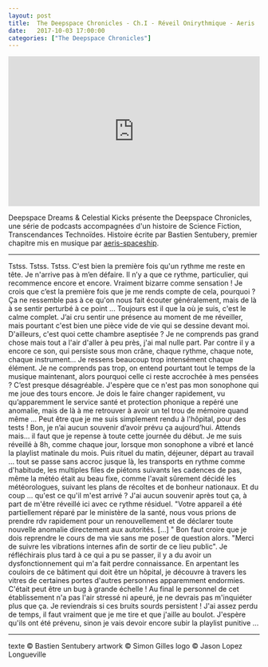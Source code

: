 ```yaml
---
layout: post
title:  The Deepspace Chronicles - Ch.I - Réveil Onirythmique - Aeris
date:   2017-10-03 17:00:00
categories: ["The Deepspace Chronicles"]
---
```


<iframe width="100%" height="300" scrolling="no" frameborder="no" src="https://w.soundcloud.com/player/?url=https%3A//api.soundcloud.com/tracks/345141601&amp;color=%23ff5500&amp;auto_play=false&amp;hide_related=false&amp;show_comments=true&amp;show_user=true&amp;show_reposts=false&amp;show_teaser=true&amp;visual=true"></iframe>

Deepspace Dreams & Celestial Kicks présente the Deepspace Chronicles, une série de podcasts accompagnées d'un histoire de Science Fiction, Transcendances Technoïdes. Histoire écrite par Bastien Sentubery, premier chapitre mis en musique par [aeris-spaceship](https://soundcloud.com/aeris-spaceship).

---

Tstss. Tstss. Tstss. C'est bien la première fois qu'un rythme me reste en tête. Je n'arrive pas à m’en défaire. Il n’y a que ce rythme, particulier, qui recommence encore et encore. Vraiment bizarre comme sensation ! Je crois que c’est la première fois que je me rends compte de cela, pourquoi ? Ça ne ressemble pas à ce qu'on nous fait écouter généralement, mais de là à se sentir perturbé à ce point ... Toujours est il que la où je suis, c'est le calme complet.
J’ai cru sentir une présence au moment de me réveiller, mais pourtant c'est bien une pièce vide de vie qui se dessine devant moi.
D'ailleurs, c'est quoi cette chambre aseptisée ? Je ne comprends pas grand chose mais tout a l'air d'aller à peu près, j'ai mal nulle part. Par contre il y a encore ce son, qui persiste sous mon crâne, chaque rythme, chaque note, chaque instrument... Je ressens beaucoup trop intensément chaque élément. Je ne comprends pas trop, on entend pourtant tout le temps de la musique maintenant, alors pourquoi celle ci reste accrochée à mes pensées ? C’est presque désagréable. J'espère que ce n'est pas mon sonophone qui me joue des tours encore. Je dois le faire changer rapidement, vu qu’apparemment le service santé et protection phonique a repéré une anomalie, mais de là à me retrouver à avoir un tel trou de mémoire quand même ...
Peut être que je me suis simplement rendu à l'hôpital, pour des tests ! Bon, je n’ai aucun souvenir d’avoir prévu ça aujourd’hui. Attends mais... il faut que je repense à toute cette journée du début.
Je me suis réveillé à 8h, comme chaque jour, lorsque mon sonophone a vibré et lancé la playlist matinale du mois. Puis rituel du matin, déjeuner, départ au travail ... tout se passe sans accroc jusque là, les transports en rythme comme d'habitude, les multiples files de piétons suivants les cadences de pas, même la météo était au beau fixe, comme l'avait sûrement décidé les météorologues, suivant les plans de récoltes et de bonheur nationaux. Et du coup ... qu'est ce qu'il m'est arrivé ? J'ai aucun souvenir après tout ça, à part de m'être réveillé ici avec ce rythme résiduel. "Votre appareil a été partiellement réparé par le ministère de la santé, nous vous prions de prendre rdv rapidement pour un renouvellement et de déclarer toute nouvelle anomalie directement aux autorités. [...] "
Bon faut croire que je dois reprendre le cours de ma vie sans me poser de question alors. "Merci de suivre les vibrations internes afin de sortir de ce lieu public".
Je réfléchirais plus tard à ce qui a pu se passer, il y a du avoir un dysfonctionnement qui m'a fait perdre connaissance. En arpentant les couloirs de ce bâtiment qui doit être un hôpital, je découvre à travers les vitres de certaines portes d'autres personnes apparemment endormies. C'était peut être un bug à grande échelle ! Au final le personnel de cet établissement n'a pas l'air stressé ni apeuré, je ne devrais pas m'inquiéter plus que ça. Je reviendrais si ces bruits sourds persistent ! J'ai assez perdu de temps, il faut vraiment que je me tire et que j'aille au boulot. J'espère qu'ils ont été prévenu, sinon je vais devoir encore subir la playlist punitive ...

---

texte © Bastien Sentubery
artwork © Simon Gilles
logo © Jason Lopez Longueville
